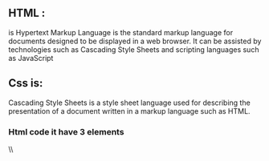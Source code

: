 ## HTML : 
is Hypertext Markup Language is the standard markup language for documents designed to be displayed in a web browser. It can be assisted by technologies such as Cascading Style Sheets and scripting languages such as JavaScript

## Css is:
 Cascading Style Sheets is a style sheet language used for describing the presentation of a document written in a markup language such as HTML.

### Html code it have 3 elements 
<head>\<body>\<title>

HTML uses tags (characters that sit inside angled 
brackets) to give the information they surround special 
meaning.
The new HTML5 elements indicate the purpose of 
different parts of a web page and help to describe 
its structure.
X The new elements provide clearer code (compared 
with using multiple <div> elements).
X Older browsers that do not understand HTML5 
elements need to be told which elements are 
block-level elements.
X To make HTML5 elements work in Internet Explore ,also new elements <header> and <foot>
 It's important to understand who your target audience 
is, why they would come to your site, what information 
they want to find and when they are likely to return.
X Site maps allow you to plan the structure of a site.
X Wireframes allow you to organize the information that 
will need to go on each page.
X Design is about communication. Visual hierarchy helps 
visitors understand what you are trying to tell them.
X You can differentiate between pieces of information 
using size, color, and style. 
X You can use grouping and similarity to help simplify
